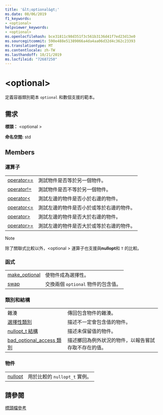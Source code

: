 ```yaml
---
title: '&lt;optional&gt;'
ms.date: 08/06/2019
f1_keywords:
- <optional>
helpviewer_keywords:
- <optional>
ms.openlocfilehash: bce31811c98d351f3c561b3136d41f7ed23d13e0
ms.sourcegitcommit: 590e488e51389066a4da4aa06d32d4c362c23393
ms.translationtype: MT
ms.contentlocale: zh-TW
ms.lasthandoff: 10/21/2019
ms.locfileid: "72687250"
---
```

# <a name="ltoptionalgt"></a>&lt;optional&gt;

定義容器類別範本 `optional` 和數個支援的範本。

## <a name="requirements"></a>需求

**標頭：** \<optional >

**命名空間:** std

## <a name="members"></a>Members

### <a name="operators"></a>運算子

|||
|-|-|
|[operator==](../standard-library/optional-operators.md#op_eq_eq)|測試物件是否等於另一個物件。|
|[operator!=](../standard-library/optional-operators.md#op_neq)|測試物件是否不等於另一個物件。|
|[operator<](../standard-library/optional-operators.md#op_lt)|測試左邊的物件是否小於右邊的物件。|
|[operator<=](../standard-library/optional-operators.md#op_lt_eq)|測試左邊的物件是否小於或等於右邊的物件。|
|[operator>](../standard-library/optional-operators.md#op_gt)|測試左邊的物件是否大於右邊的物件。|
|[operator>=](../standard-library/optional-operators.md#op_lt_eq)|測試左邊的物件是否大於或等於右邊的物件。|

> [!NOTE]
> 除了關聯式比較以外，\<optional > 運算子也支援與**nullopt**和 `T` 的比較。

### <a name="functions"></a>函式

|||
|-|-|
|[make_optional](../standard-library/optional-functions.md#make_optional)|使物件成為選擇性。|
|[swap](../standard-library/optional-functions.md#swap)|交換兩個 `optional` 物件的包含值。|

### <a name="classes-and-structs"></a>類別和結構

|||
|-|-|
|雜湊|傳回包含物件的雜湊。|
|[選擇性類別](../standard-library/optional-class.md)|描述不一定會包含值的物件。|
|[nullopt_t 結構](../standard-library/nullopt-t-structure.md)|描述未保留值的物件。|
|[bad_optional_access 類別](../standard-library/bad-optional-access-class.md)|描述擲回為例外狀況的物件，以報告嘗試存取不存在的值。|

### <a name="objects"></a>物件

|||
|-|-|
|[nullopt](../standard-library/optional-functions.md#nullopt)|用於比較的 `nullopt_t` 實例。|

## <a name="see-also"></a>請參閱

[標頭檔參考](../standard-library/cpp-standard-library-header-files.md)
